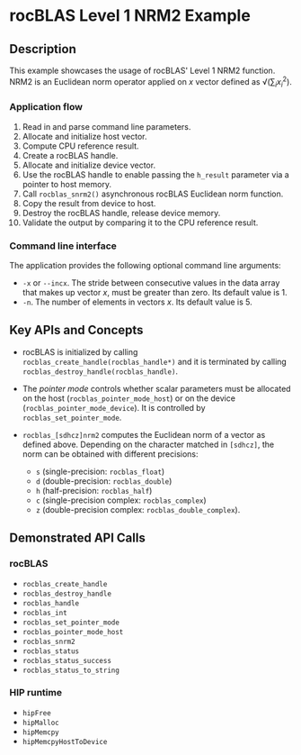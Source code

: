# rocBLAS Level 1 NRM2 Example

## Description

This example showcases the usage of rocBLAS' Level 1 NRM2 function. NRM2 is an Euclidean norm operator applied on $x$ vector defined as $\sqrt \left( \sum_i{x_i^2} \right)$.

### Application flow

1. Read in and parse command line parameters.
2. Allocate and initialize host vector.
3. Compute CPU reference result.
4. Create a rocBLAS handle.
5. Allocate and initialize device vector.
6. Use the rocBLAS handle to enable passing the `h_result` parameter via a pointer to host memory.
7. Call `rocblas_snrm2()` asynchronous rocBLAS Euclidean norm function.
8. Copy the result from device to host.
9. Destroy the rocBLAS handle, release device memory.
10. Validate the output by comparing it to the CPU reference result.

### Command line interface

The application provides the following optional command line arguments:

- `-x` or `--incx`. The stride between consecutive values in the data array that makes up vector $x$, must be greater than zero. Its default value is 1.
- `-n`. The number of elements in vectors $x$. Its default value is 5.

## Key APIs and Concepts

- rocBLAS is initialized by calling `rocblas_create_handle(rocblas_handle*)` and it is terminated by calling `rocblas_destroy_handle(rocblas_handle)`.

- The _pointer mode_ controls whether scalar parameters must be allocated on the host (`rocblas_pointer_mode_host`) or on the device (`rocblas_pointer_mode_device`). It is controlled by `rocblas_set_pointer_mode`.

- `rocblas_[sdhcz]nrm2` computes the Euclidean norm of a vector as defined above. Depending on the character matched in `[sdhcz]`, the norm can be obtained with different precisions:

  - `s` (single-precision: `rocblas_float`)
  - `d` (double-precision: `rocblas_double`)
  - `h` (half-precision: `rocblas_half`)
  - `c` (single-precision complex: `rocblas_complex`)
  - `z` (double-precision complex: `rocblas_double_complex`).

## Demonstrated API Calls

### rocBLAS

- `rocblas_create_handle`
- `rocblas_destroy_handle`
- `rocblas_handle`
- `rocblas_int`
- `rocblas_set_pointer_mode`
- `rocblas_pointer_mode_host`
- `rocblas_snrm2`
- `rocblas_status`
- `rocblas_status_success`
- `rocblas_status_to_string`

### HIP runtime

- `hipFree`
- `hipMalloc`
- `hipMemcpy`
- `hipMemcpyHostToDevice`
